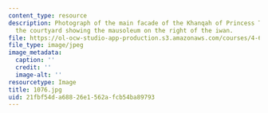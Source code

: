```yaml
---
content_type: resource
description: Photograph of the main facade of the Khanqah of Princess Tughay from
  the courtyard showing the mausoleum on the right of the iwan.
file: https://ol-ocw-studio-app-production.s3.amazonaws.com/courses/4-615-the-architecture-of-cairo-spring-2002/21fbf54da68826e1562afcb54ba89793_1076.jpg
file_type: image/jpeg
image_metadata:
  caption: ''
  credit: ''
  image-alt: ''
resourcetype: Image
title: 1076.jpg
uid: 21fbf54d-a688-26e1-562a-fcb54ba89793
---
```

